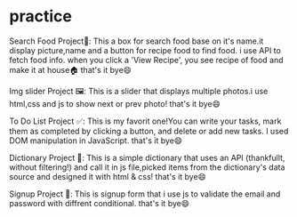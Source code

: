 # practice

Search Food Project🍲:
This a box for search food base on it's name.it display picture,name and a button for recipe food to find food.
i use API to fetch food info.
when you click a 'View Recipe', you see recipe of food and make it at house🏠
that's it bye😄

<!-- //////////////////////////////////// -->

Img slider Project 🖼️:
This is a slider that displays multiple photos.i use html,css and js to show next or prev photo!
that's it bye😄

<!-- //////////////////////////////////// -->

To Do List Project ✅:
This is my favorit one!You can write your tasks, mark them as completed by clicking a button, and delete or add new tasks.
I used DOM manipulation in JavaScript.
that's it bye😄

<!-- //////////////////////////////////// -->

Dictionary Project 📗:
This is a simple dictionary that uses an API (thankfullt, without filtering!) and call it in js file,picked items from the dictionary's data source and designed it with html & css!
that's it bye😄

<!-- //////////////////////////////////// -->

Signup Project 💙:
This is signup form that i use js to validate the email and password with diffrent conditional.
that's it bye😄
